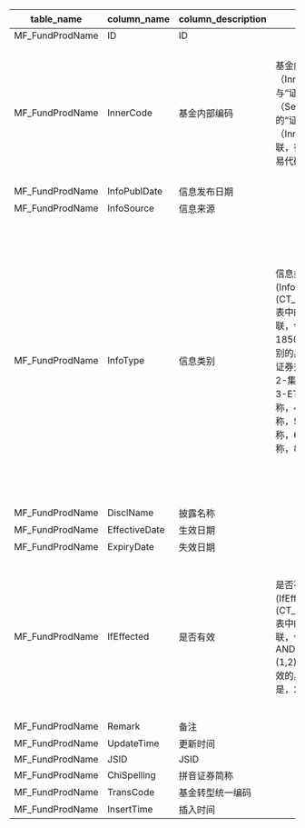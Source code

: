 | table_name| column_name | column_description | 注释 | Annotation |
|---|---|---|---|---|
| MF_FundProdName | ID| ID |||
| MF_FundProdName | InnerCode | 基金内部编码 | 基金内部编码（InnerCode）：与“证券主表（SecuMain）”中的“证券内部编码（InnerCode）”关联，得到基金的交易代码、简称等。 | Fund internal code (InnerCode): associated with the "security internal code (InnerCode)" in the "security main table (SecuMain)", to obtain the fund's trading code, abbreviation, etc.|
| MF_FundProdName | InfoPublDate| 信息发布日期 |||
| MF_FundProdName | InfoSource| 信息来源 |||
| MF_FundProdName | InfoType| 信息类别 | 信息类别(InfoType)与(CT_SystemConst)表中的DM字段关联，令LB = 1850，得到信息类别的具体描述：1-证券交易所简称，2-集中申购简称，3-ETF申购赎回简称，4-证监会简称，5-扩位证券简称，6-公告披露简称，8-基金全称。 | The InfoType is associated with the DM field in the CT_SystemConst table, setting LB to 1850 yields the specific description of the InfoType: 1-Stock Exchange Abbreviation, 2-Central Subscription Abbreviation, 3-ETF Subscription and Redemption Abbreviation, 4-CSRC Abbreviation, 5-Extended Security Abbreviation, 6-Announcement Disclosure Abbreviation, 8-Fund Full Name. |
| MF_FundProdName | DisclName | 披露名称 |||
| MF_FundProdName | EffectiveDate | 生效日期 |||
| MF_FundProdName | ExpiryDate| 失效日期 |||
| MF_FundProdName | IfEffected| 是否有效 | 是否有效(IfEffected)与(CT_SystemConst)表中的DM字段关联，令LB = 999 AND DM IN (1,2)，得到是否有效的具体描述：1-是，2-否。 | Whether "IfEffected" is associated with the "DM" field in the "CT_SystemConst" table, let LB = 999 AND DM IN (1,2), to obtain the specific description of whether it is effective: 1-Yes, 2-No.|
| MF_FundProdName | Remark| 备注 |||
| MF_FundProdName | UpdateTime| 更新时间 |||
| MF_FundProdName | JSID| JSID |||
| MF_FundProdName | ChiSpelling | 拼音证券简称 |||
| MF_FundProdName | TransCode | 基金转型统一编码 |||
| MF_FundProdName | InsertTime| 插入时间 |||